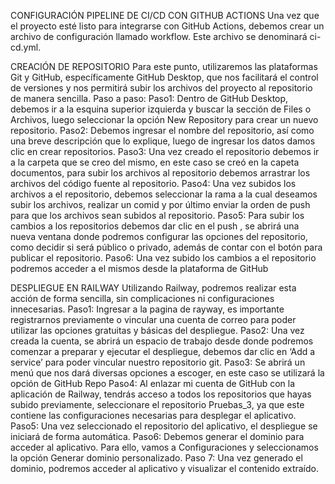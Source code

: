 CONFIGURACIÓN PIPELINE DE CI/CD CON GITHUB ACTIONS
Una vez que el proyecto esté listo para integrarse con GitHub Actions, debemos crear un archivo de configuración llamado workflow. Este archivo se denominará ci-cd.yml.

CREACIÓN DE REPOSITORIO
Para este punto, utilizaremos las plataformas Git y GitHub, específicamente GitHub Desktop, que nos facilitará el control de versiones y nos permitirá subir los archivos del proyecto al repositorio de manera sencilla.
Paso a paso:
Paso1: Dentro de GitHub Desktop, debemos ir a la esquina superior izquierda y buscar la sección de Files o Archivos, luego seleccionar la opción New Repository para crear un nuevo repositorio.
Paso2: Debemos ingresar el nombre del repositorio, así como una breve descripción que lo explique, luego de ingresar los datos damos clic en crear repositorios.
Paso3: Una vez creado el repositorio debemos ir a la carpeta que se creo del mismo, en este caso se creó en la capeta documentos, para subir los archivos al repositorio debemos arrastrar los archivos del código fuente al repositorio.
Paso4: Una vez subidos los archivos a el repositorio, debemos seleccionar la rama a la cual deseamos subir los archivos, realizar un comid y por último enviar la orden de push para que los archivos sean subidos al repositorio.
Paso5: Para subir los cambios a los repositorios debemos dar clic en el push , se abrirá una nueva ventana donde podremos configurar las opciones del repositorio, como decidir si será público o privado, además de contar con el botón para publicar el repositorio.
Paso6: Una vez subido los cambios a el repositorio podremos acceder a el mismos desde la plataforma de GitHub


DESPLIEGUE EN RAILWAY 
Utilizando Railway, podremos realizar esta acción de forma sencilla, sin complicaciones ni configuraciones innecesarias.
Paso1: Ingresar a la pagina de rayway, es importante registrarnos previamente o vincular una cuenta de correo para poder utilizar las opciones gratuitas y básicas del despliegue.
Paso2: Una vez creada la cuenta, se abrirá un espacio de trabajo desde donde podremos comenzar a preparar y ejecutar el despliegue, debemos dar clic en ‘Add a service’ para poder vincular nuestro repositorio git.
Paso3: Se abrirá un menú que nos dará diversas opciones a escoger, en este caso se utilizará la opción de GitHub Repo
Paso4: Al enlazar mi cuenta de GitHub con la aplicación de Railway, tendrás acceso a todos los repositorios que hayas subido previamente, seleccionare el repositorio Pruebas_3, ya que este contiene las configuraciones necesarias para desplegar el aplicativo.
Paso5: Una vez seleccionado el repositorio del aplicativo, el despliegue se iniciará de forma automática.
Paso6: Debemos generar el dominio para acceder al aplicativo. Para ello, vamos a Configuraciones y seleccionamos la opción Generar dominio personalizado.
Paso 7: Una vez generado el dominio, podremos acceder al aplicativo y visualizar el contenido extraído.
